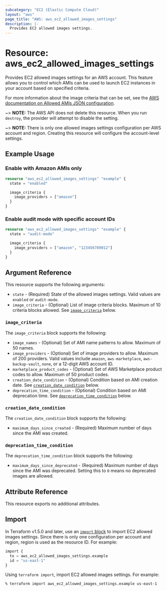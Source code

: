 ```yaml
---
subcategory: "EC2 (Elastic Compute Cloud)"
layout: "aws"
page_title: "AWS: aws_ec2_allowed_images_settings"
description: |-
  Provides EC2 allowed images settings.
---
```


# Resource: aws_ec2_allowed_images_settings

Provides EC2 allowed images settings for an AWS account. This feature allows you to control which AMIs can be used to launch EC2 instances in your account based on specified criteria.

For more information about the image criteria that can be set, see the [AWS documentation on Allowed AMIs JSON configuration](https://docs.aws.amazon.com/AWSEC2/latest/UserGuide/ec2-allowed-amis.html#allowed-amis-json-configuration).

~> **NOTE:** The AWS API does not delete this resource. When you run `destroy`, the provider will attempt to disable the setting.

~> **NOTE:** There is only one allowed images settings configuration per AWS account and region. Creating this resource will configure the account-level settings.

## Example Usage

### Enable with Amazon AMIs only

```terraform
resource "aws_ec2_allowed_images_settings" "example" {
  state = "enabled"

  image_criteria {
    image_providers = ["amazon"]
  }
}
```

### Enable audit mode with specific account IDs

```terraform
resource "aws_ec2_allowed_images_settings" "example" {
  state = "audit-mode"

  image_criteria {
    image_providers = ["amazon", "123456789012"]
  }
}
```

## Argument Reference

This resource supports the following arguments:

- `state` - (Required) State of the allowed images settings. Valid values are `enabled` or `audit-mode`.
- `image_criteria` - (Optional) List of image criteria blocks. Maximum of 10 criteria blocks allowed. See [`image_criteria`](#image_criteria) below.

### `image_criteria`

The `image_criteria` block supports the following:

- `image_names` - (Optional) Set of AMI name patterns to allow. Maximum of 50 names.
- `image_providers` - (Optional) Set of image providers to allow. Maximum of 200 providers. Valid values include `amazon`, `aws-marketplace`, `aws-backup-vault`, `none`, or a 12-digit AWS account ID.
- `marketplace_product_codes` - (Optional) Set of AWS Marketplace product codes to allow. Maximum of 50 product codes.
- `creation_date_condition` - (Optional) Condition based on AMI creation date. See [`creation_date_condition`](#creation_date_condition) below.
- `deprecation_time_condition` - (Optional) Condition based on AMI deprecation time. See [`deprecation_time_condition`](#deprecation_time_condition) below.

### `creation_date_condition`

The `creation_date_condition` block supports the following:

- `maximum_days_since_created` - (Required) Maximum number of days since the AMI was created.

### `deprecation_time_condition`

The `deprecation_time_condition` block supports the following:

- `maximum_days_since_deprecated` - (Required) Maximum number of days since the AMI was deprecated. Setting this to `0` means no deprecated images are allowed.

## Attribute Reference

This resource exports no additional attributes.

## Import

In Terraform v1.5.0 and later, use an [`import` block](https://developer.hashicorp.com/terraform/language/import) to import EC2 allowed images settings. Since there is only one configuration per account and region, region is used as the resource ID. For example:

```terraform
import {
  to = aws_ec2_allowed_images_settings.example
  id = "us-east-1"
}
```

Using `terraform import`, import EC2 allowed images settings. For example:

```console
% terraform import aws_ec2_allowed_images_settings.example us-east-1
```
